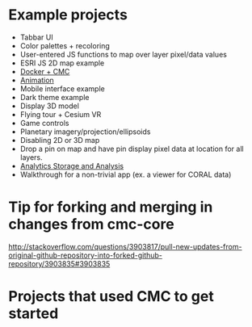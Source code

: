 # Example projects

* Tabbar UI
* Color palettes + recoloring
* User-entered JS functions to map over layer pixel/data values
* ESRI JS 2D map example
* [Docker + CMC](https://podaac-git.jpl.nasa.gov:8443/cmc/cmc-example-docker)
* [Animation](https://podaac-git.jpl.nasa.gov:8443/cmc/cmc-animation)
* Mobile interface example
* Dark theme example
* Display 3D model
* Flying tour + Cesium VR
* Game controls
* Planetary imagery/projection/ellipsoids
* Disabling 2D or 3D map
* Drop a pin on map and have pin display pixel data at location for all layers.
* [Analytics Storage and Analysis](https://podaac-git.jpl.nasa.gov:8443/cmc/cmc-example-analytics)
* Walkthrough for a non-trivial app (ex. a viewer for CORAL data)

# Tip for forking and merging in changes from cmc-core
http://stackoverflow.com/questions/3903817/pull-new-updates-from-original-github-repository-into-forked-github-repository/3903835#3903835

# Projects that used CMC to get started
